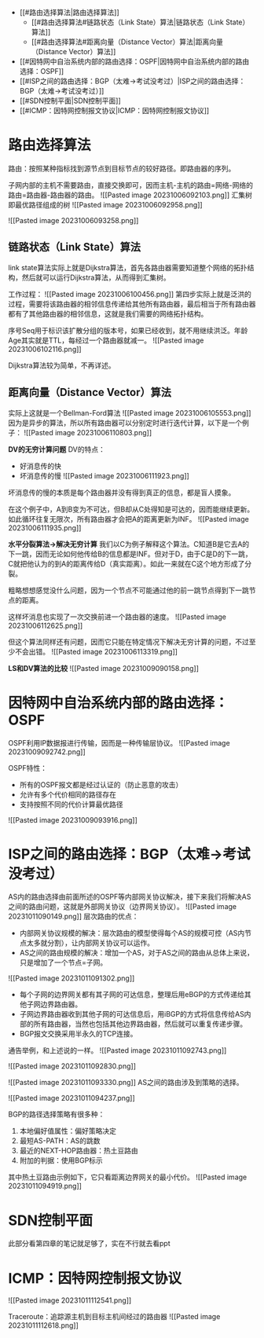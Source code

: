 - [[#路由选择算法|路由选择算法]]
	- [[#路由选择算法#链路状态（Link State）算法|链路状态（Link State）算法]]
	- [[#路由选择算法#距离向量（Distance Vector）算法|距离向量（Distance Vector）算法]]
- [[#因特网中自治系统内部的路由选择：OSPF|因特网中自治系统内部的路由选择：OSPF]]
- [[#ISP之间的路由选择：BGP（太难->考试没考过）|ISP之间的路由选择：BGP（太难->考试没考过）]]
- [[#SDN控制平面|SDN控制平面]]
- [[#ICMP：因特网控制报文协议|ICMP：因特网控制报文协议]]


# 路由选择算法
路由：按照某种指标找到源节点到目标节点的较好路径。即路由器的序列。

子网内部的主机不需要路由，直接交换即可，因而主机-主机的路由=网络-网络的路由=路由器-路由器的路由。
![[Pasted image 20231006092103.png]]
汇集树即最优路径组成的树
![[Pasted image 20231006092958.png]]

![[Pasted image 20231006093258.png]]

## 链路状态（Link State）算法
link state算法实际上就是Dijkstra算法，首先各路由器需要知道整个网络的拓扑结构，然后就可以运行Dijkstra算法，从而得到汇集树。

工作过程：
![[Pasted image 20231006100456.png]]
第四步实际上就是泛洪的过程，需要将该路由器的相邻信息传递给其他所有路由器，最后相当于所有路由器都有了其他路由器的相邻信息，这就是我们需要的网络拓扑结构。

序号Seq用于标识该扩散分组的版本号，如果已经收到，就不用继续洪泛。年龄Age其实就是TTL，每经过一个路由器就减一。
![[Pasted image 20231006102116.png]]

Dijkstra算法较为简单，不再详述。

## 距离向量（Distance Vector）算法
实际上这就是一个Bellman-Ford算法
![[Pasted image 20231006105553.png]]
因为是异步的算法，所以所有路由器可以分别定时进行迭代计算，以下是一个例子：
![[Pasted image 20231006110803.png]]

**DV的无穷计算问题**
DV的特点：
- 好消息传的快
- 坏消息传的慢
![[Pasted image 20231006111923.png]]

坏消息传的慢的本质是每个路由器并没有得到真正的信息，都是盲人摸象。

在这个例子中，A到B变为不可达，但B却从C处得知是可达的，因而能继续更新。如此循环往复无限次，所有路由器才会把A的距离更新为INF。
![[Pasted image 20231006111935.png]]

**水平分裂算法->解决无穷计算**
我们以C为例子解释这个算法。C知道B是它去A的下一跳，因而无论如何他传给B的信息都是INF。但对于D，由于C是D的下一跳，C就把他认为的到A的距离传给D（真实距离）。如此一来就在C这个地方形成了分裂。

粗略想想感觉没什么问题，因为一个节点不可能通过他的前一跳节点得到下一跳节点的距离。

这样坏消息也实现了一次交换前进一个路由器的速度。
![[Pasted image 20231006112625.png]]


但这个算法同样还有问题，因而它只能在特定情况下解决无穷计算的问题，不过至少不会出错。
![[Pasted image 20231006113319.png]]

**LS和DV算法的比较**
![[Pasted image 20231009090158.png]]

# 因特网中自治系统内部的路由选择：OSPF
OSPF利用IP数据报进行传输，因而是一种传输层协议。
![[Pasted image 20231009092742.png]]

OSPF特性：
- 所有的OSPF报文都是经过认证的（防止恶意的攻击）
- 允许有多个代价相同的路径存在
- 支持按照不同的代价计算最优路径

![[Pasted image 20231009093916.png]]

# ISP之间的路由选择：BGP（太难->考试没考过）
AS内的路由选择由前面所述的OSPF等内部网关协议解决，接下来我们将解决AS之间的路由问题，这就是外部网关协议（边界网关协议）。
![[Pasted image 20231011090149.png]]
层次路由的优点：
- 内部网关协议规模的解决：层次路由的模型使得每个AS的规模可控（AS内节点太多就分割），让内部网关协议可以运作。
- AS之间的路由规模的解决：增加一个AS，对于AS之间的路由从总体上来说，只是增加了一个节点=子网。

![[Pasted image 20231011091302.png]]
- 每个子网的边界网关都有其子网的可达信息，整理后用eBGP的方式传递给其他子网边界路由器。
- 子网边界路由器收到其他子网的可达信息后，用iBGP的方式将信息传给AS内部的所有路由器，当然也包括其他边界路由器，然后就可以重复传递步骤。
- BGP报文交换采用半永久的TCP连接。

通告举例，和上述说的一样。
![[Pasted image 20231011092743.png]]

![[Pasted image 20231011092830.png]]

![[Pasted image 20231011093330.png]]
AS之间的路由涉及到策略的选择。

![[Pasted image 20231011094237.png]]

BGP的路径选择策略有很多种：
1. 本地偏好值属性：偏好策略决定 
2. 最短AS-PATH：AS的跳数 
3. 最近的NEXT-HOP路由器：热土豆路由 
4. 附加的判据：使用BGP标示

其中热土豆路由示例如下，它只看距离边界网关的最小代价。
![[Pasted image 20231011094919.png]]

# SDN控制平面
此部分看第四章的笔记就足够了，实在不行就去看ppt

# ICMP：因特网控制报文协议
![[Pasted image 20231011112541.png]]

Traceroute：追踪源主机到目标主机间经过的路由器
![[Pasted image 20231011112618.png]]